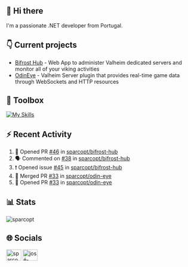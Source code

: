 ## 👋 Hi there

I'm a passionate .NET developer from Portugal.

## 👇 Current projects

- [Bifrost Hub](https://github.com/sparcopt/bifrost-hub) - Web App to administer Valheim dedicated servers and monitor all of your viking activities
- [OdinEye](https://github.com/sparcopt/odin-eye) - Valheim Server plugin that provides real-time game data through WebSockets and HTTP resources

## 🧰 Toolbox
[![My Skills](https://skillicons.dev/icons?i=cs,dotnet,bash,linux,git,docker,kubernetes,cassandra,mongodb,grafana,jenkins,kafka,raspberrypi,unity,vim)](https://skillicons.dev)

## :zap: Recent Activity
<!--START_SECTION:activity-->
1. 💪 Opened PR [#46](https://github.com/sparcopt/bifrost-hub/pull/46) in [sparcopt/bifrost-hub](https://github.com/sparcopt/bifrost-hub)
2. 🗣 Commented on [#38](https://github.com/sparcopt/bifrost-hub/issues/38#issuecomment-2025442089) in [sparcopt/bifrost-hub](https://github.com/sparcopt/bifrost-hub)
3. ❗ Opened issue [#45](https://github.com/sparcopt/bifrost-hub/issues/45) in [sparcopt/bifrost-hub](https://github.com/sparcopt/bifrost-hub)
4. 🎉 Merged PR [#33](https://github.com/sparcopt/odin-eye/pull/33) in [sparcopt/odin-eye](https://github.com/sparcopt/odin-eye)
5. 💪 Opened PR [#33](https://github.com/sparcopt/odin-eye/pull/33) in [sparcopt/odin-eye](https://github.com/sparcopt/odin-eye)
<!--END_SECTION:activity-->

## 📊 Stats
<p><img align="center" src="https://github-readme-stats.vercel.app/api/top-langs?username=sparcopt&show_icons=true&locale=en&layout=compact&theme=transparent" alt="sparcopt" /></p>

## 🌐 Socials
<p align="left">
<a href="https://twitter.com/sparcopt" target="blank"><img align="center" src="https://raw.githubusercontent.com/rahuldkjain/github-profile-readme-generator/master/src/images/icons/Social/twitter.svg" alt="sparcopt" height="30" width="40" /></a>
<a href="https://linkedin.com/in/josé-almeida-81a22795" target="blank"><img align="center" src="https://raw.githubusercontent.com/rahuldkjain/github-profile-readme-generator/master/src/images/icons/Social/linked-in-alt.svg" alt="josé-almeida-81a22795" height="30" width="40" /></a>
</p>
